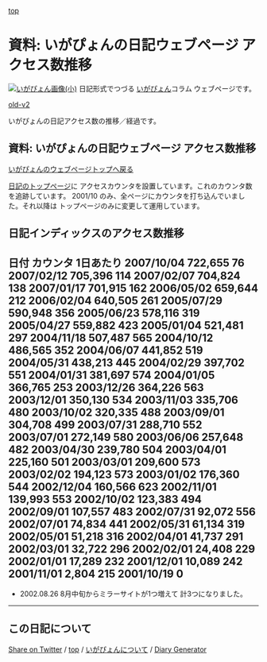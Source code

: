 [top](../index.html) 

資料: いがぴょんの日記ウェブページ アクセス数推移
=====================================================================================================
[![いがぴょん画像(小)](https://igapyon.github.io/diary/images/iga200306s.jpg "いがぴょん")](https://igapyon.github.io/diary/memo/memoigapyon.html) 日記形式でつづる [いがぴょん](https://igapyon.github.io/diary/memo/memoigapyon.html)コラム ウェブページです。

[old-v2](memoaccess-orig.html)

いがぴょんの日記アクセス数の推移／経過です。

## 資料: いがぴょんの日記ウェブページ アクセス数推移

[いがぴょんのウェブページトップへ戻る](../../index.html)

[日記のトップページ](http://homepage2.nifty.com/igat/igapyon/diary/)に アクセスカウンタを設置しています。これのカウンタ数を追跡しています。
2001/10 のみ、全ページにカウンタを打ち込んでいました。それ以降は トップページのみに変更して運用しています。

## 日記インディックスのアクセス数推移


  日付
カウンタ
1日あたり
2007/10/04
722,655
76
2007/02/12
705,396
114
2007/02/07
704,824
138
2007/01/17
701,915
162
2006/05/02
659,644
212
2006/02/04
640,505
261
2005/07/29
590,948
356
2005/06/23
578,116
319
2005/04/27
559,882
423
2005/01/04
521,481
297
2004/11/18
507,487
565
2004/10/12
486,565
352
2004/06/07
441,852
519
2004/05/31
438,213
445
2004/02/29
397,702
551
2004/01/31
381,697
574
2004/01/05
366,765
253
2003/12/26
364,226
563
2003/12/01
350,130
534
2003/11/03
335,706
480
2003/10/02
320,335
488
2003/09/01
304,708
499
2003/07/31
288,710
552
2003/07/01
272,149
580
2003/06/06
257,648
482
2003/04/30
239,780
504
2003/04/01
225,160
501
2003/03/01
209,600
573
2003/02/02
194,123
573
2003/01/02
176,360
544
2002/12/04
160,566
623
2002/11/01
139,993
553
2002/10/02
123,383
494
2002/09/01
107,557
483
2002/07/31
92,072
556
2002/07/01
74,834
441
2002/05/31
61,134
319
2002/05/01
51,218
316
2002/04/01
41,737
291
2002/03/01
32,722
296
2002/02/01
24,408
229
2002/01/01
17,289
232
2001/12/01
10,089
242
2001/11/01
2,804
215
2001/10/19
0
-

* 2002.08.26 8月中旬からミラーサイトが1つ増えて 計3つになりました。

----------------------------------------------------------------------------------------------------

## この日記について

[Share on Twitter](https://twitter.com/intent/tweet?hashtags=igapyon%2Cdiary%2C%E3%81%84%E3%81%8C%E3%81%B4%E3%82%87%E3%82%93&text=%E8%B3%87%E6%96%99%3A+%E3%81%84%E3%81%8C%E3%81%B4%E3%82%87%E3%82%93%E3%81%AE%E6%97%A5%E8%A8%98%E3%82%A6%E3%82%A7%E3%83%96%E3%83%9A%E3%83%BC%E3%82%B8+%E3%82%A2%E3%82%AF%E3%82%BB%E3%82%B9%E6%95%B0%E6%8E%A8%E7%A7%BB&url=https%3A%2F%2Figapyon.github.io%2Fdiary%2Fmemo%2Fmemoaccess.html) / [top](../index.html) / [いがぴょんについて](https://igapyon.github.io/diary/memo/memoigapyon.html) / [Diary Generator](https://github.com/igapyon/igapyonv3)
